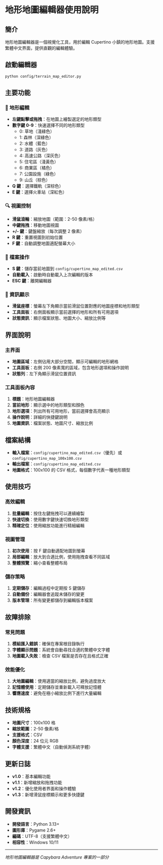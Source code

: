 # 地形地圖編輯器使用說明

## 簡介

地形地圖編輯器是一個視覺化工具，用於編輯 Cupertino 小鎮的地形地圖。支援繁體中文界面，提供直觀的編輯體驗。

## 啟動編輯器

```bash
python config/terrain_map_editor.py
```

## 主要功能

### 🎨 地形編輯

- **左鍵點擊或拖拽**：在地圖上繪製選定的地形類型
- **數字鍵 0-9**：快速選擇不同的地形類型
  - 0: 草地（淺綠色）
  - 1: 森林（深綠色）
  - 2: 水體（藍色）
  - 3: 道路（灰色）
  - 4: 高速公路（深灰色）
  - 5: 住宅區（淺黃色）
  - 6: 商業區（橘色）
  - 7: 公園設施（綠色）
  - 9: 山丘（棕色）
- **Q 鍵**：選擇鐵軌（深棕色）
- **E 鍵**：選擇火車站（深紅色）

### 🔍 視圖控制

- **滑鼠滾輪**：縮放地圖（範圍：2-50 像素/格）
- **中鍵拖拽**：移動地圖視圖
- **+/- 鍵**：鍵盤縮放（每次調整 2 像素）
- **R 鍵**：重置視圖到初始位置
- **F 鍵**：自動調整地圖適配螢幕大小

### 💾 檔案操作

- **S 鍵**：儲存當前地圖到 `config/cupertino_map_edited.csv`
- **自動載入**：啟動時自動載入上次編輯的版本
- **ESC 鍵**：離開編輯器

### 📍 資訊顯示

- **滑鼠座標**：螢幕左下角顯示當前滑鼠位置對應的地圖座標和地形類型
- **工具面板**：右側面板顯示當前選擇的地形和所有可用選項
- **狀態資訊**：顯示檔案狀態、地圖大小、縮放比例等

## 界面說明

### 主界面

- **地圖區域**：左側佔用大部分空間，顯示可編輯的地形網格
- **工具面板**：右側 200 像素寬的區域，包含地形選項和操作說明
- **狀態列**：左下角顯示滑鼠位置資訊

### 工具面板內容

1. **標題**：地形地圖編輯器
2. **當前地形**：顯示選中的地形類型和顏色
3. **地形選項**：列出所有可用地形，當前選擇會高亮顯示
4. **操作說明**：詳細的快捷鍵說明
5. **地圖資訊**：檔案狀態、地圖尺寸、縮放比例

## 檔案結構

- **輸入檔案**：`config/cupertino_map_edited.csv`（優先）或 `config/cupertino_map_100x100.csv`
- **輸出檔案**：`config/cupertino_map_edited.csv`
- **地圖格式**：100x100 的 CSV 格式，每個數字代表一種地形類型

## 使用技巧

### 高效編輯

1. **批量編輯**：按住左鍵拖拽可以連續繪製
2. **快速切換**：使用數字鍵快速切換地形類型
3. **精確定位**：使用縮放功能進行精細編輯

### 視圖管理

1. **初次使用**：按 F 鍵自動適配地圖到螢幕
2. **局部編輯**：放大到合適比例，使用拖拽查看不同區域
3. **整體預覽**：縮小查看整體布局

### 儲存策略

1. **定期儲存**：編輯過程中定期按 S 鍵儲存
2. **自動備份**：編輯器會追蹤未儲存的變更
3. **版本管理**：所有變更都儲存到編輯版本檔案

## 故障排除

### 常見問題

1. **模組匯入錯誤**：確保在專案根目錄執行
2. **字體顯示問題**：系統會自動尋找合適的繁體中文字體
3. **地圖載入失敗**：檢查 CSV 檔案是否存在且格式正確

### 效能優化

1. **大地圖編輯**：使用適當的縮放比例，避免過度放大
2. **記憶體使用**：定期儲存並重新載入可釋放記憶體
3. **響應速度**：避免在極小縮放比例下進行大量編輯

## 技術規格

- **地圖尺寸**：100x100 格
- **縮放範圍**：2-50 像素/格
- **支援格式**：CSV
- **顏色深度**：24 位元 RGB
- **字體支援**：繁體中文（自動偵測系統字體）

## 更新日誌

- **v1.0**：基本編輯功能
- **v1.1**：新增縮放和拖拽功能
- **v1.2**：優化使用者界面和操作體驗
- **v1.3**：新增滑鼠座標顯示和更多快捷鍵

## 開發資訊

- **開發語言**：Python 3.13+
- **圖形庫**：Pygame 2.6+
- **編碼**：UTF-8（支援繁體中文）
- **相容性**：Windows 10/11

---

_地形地圖編輯器是 Capybara Adventure 專案的一部分_
